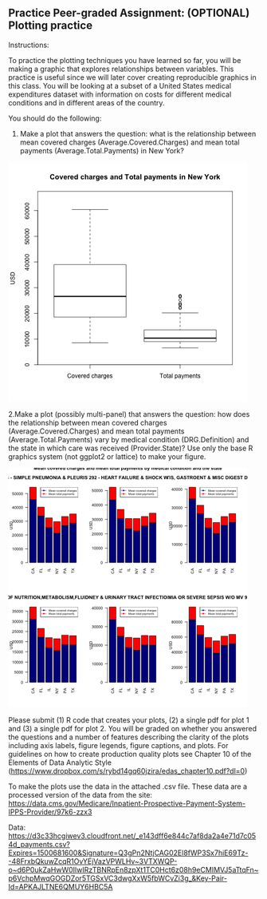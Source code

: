 ## Practice Peer-graded Assignment: (OPTIONAL) Plotting practice

Instructions:

To practice the plotting techniques you have learned so far, you will be making a graphic that explores relationships between variables. This practice is useful since we will later cover creating reproducible graphics in this class. You will be looking at a subset of a United States medical expenditures dataset with information on costs for different medical conditions and in different areas of the country.

You should do the following:

1. Make a plot that answers the question: what is the relationship between mean covered charges (Average.Covered.Charges) and mean total payments (Average.Total.Payments) in New York?


![](plot1.png)

2.Make a plot (possibly multi-panel) that answers the question: how does the relationship between mean covered charges (Average.Covered.Charges) and mean total payments (Average.Total.Payments) vary by medical condition (DRG.Definition) and the state in which care was received (Provider.State)?
Use only the base R graphics system (not ggplot2 or lattice) to make your figure.


![](plot2.png)

Please submit (1) R code that creates your plots, (2) a single pdf for plot 1 and (3) a single pdf for plot 2. You will be graded on whether you answered the questions and a number of features describing the clarity of the plots including axis labels, figure legends, figure captions, and plots. For guidelines on how to create production quality plots see Chapter 10 of the Elements of Data Analytic Style (https://www.dropbox.com/s/rybd14gq60jzira/edas_chapter10.pdf?dl=0)

To make the plots use the data in the attached .csv file. These data are a processed version of the data from the site: https://data.cms.gov/Medicare/Inpatient-Prospective-Payment-System-IPPS-Provider/97k6-zzx3

Data:
https://d3c33hcgiwev3.cloudfront.net/_e143dff6e844c7af8da2a4e71d7c054d_payments.csv?Expires=1500681600&Signature=Q3gPn2NtjCAG02El8fWP3Sx7hiE69Tz--48FrxbQkuwZcqR1OvYEjVazVPWLHv~3VTXWQP-o~d6P0ukZaHwW0IlwIRzTBNRpEn8zpXt1TC0Hct6z08h9eCMIMVJ5aTtqFn~p6VchpMwqGOGDZor5TGSxVC3dwgXxW5fbWCvZi3g_&Key-Pair-Id=APKAJLTNE6QMUY6HBC5A

